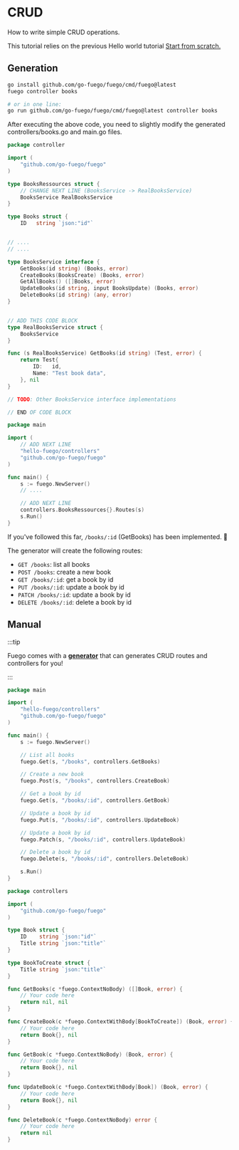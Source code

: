 # CRUD

How to write simple CRUD operations.

This tutorial relies on the previous Hello world tutorial [Start from scratch.](/docs/tutorials/hello-world#start-from-scratch)

## Generation

```bash
go install github.com/go-fuego/fuego/cmd/fuego@latest
fuego controller books

# or in one line:
go run github.com/go-fuego/fuego/cmd/fuego@latest controller books
```

After executing the above code, you need to slightly modify the generated controllers/books.go and main.go files.

```go title="controllers/books.go" {8-9,28-39}
package controller

import (
	"github.com/go-fuego/fuego"
)

type BooksRessources struct {
	// CHANGE NEXT LINE (BooksService -> RealBooksService)
	BooksService RealBooksService
}

type Books struct {
	ID   string `json:"id"`


// ....
// ....

type BooksService interface {
	GetBooks(id string) (Books, error)
	CreateBooks(BooksCreate) (Books, error)
	GetAllBooks() ([]Books, error)
	UpdateBooks(id string, input BooksUpdate) (Books, error)
	DeleteBooks(id string) (any, error)
}


// ADD THIS CODE BLOCK
type RealBooksService struct {
	BooksService
}

func (s RealBooksService) GetBooks(id string) (Test, error) {
	return Test{
		ID:   id,
		Name: "Test book data",
	}, nil
}

// TODO: Other BooksService interface implementations

// END OF CODE BLOCK
```

```go title="main.go" {4-5,13-14}
package main

import (
	// ADD NEXT LINE
	"hello-fuego/controllers"
	"github.com/go-fuego/fuego"
)

func main() {
	s := fuego.NewServer()
	// ....

	// ADD NEXT LINE
	controllers.BooksRessources{}.Routes(s)
	s.Run()
}
```

If you've followed this far, `/books/:id` (GetBooks) has been implemented. 🥳

The generator will create the following routes:

- `GET /books`: list all books
- `POST /books`: create a new book
- `GET /books/:id`: get a book by id
- `PUT /books/:id`: update a book by id
- `PATCH /books/:id`: update a book by id
- `DELETE /books/:id`: delete a book by id

## Manual

:::tip

Fuego comes with a [**generator**](#generation) that can generates CRUD routes and controllers for you!

:::

```go title="main.go"
package main

import (
	"hello-fuego/controllers"
	"github.com/go-fuego/fuego"
)

func main() {
	s := fuego.NewServer()

	// List all books
	fuego.Get(s, "/books", controllers.GetBooks)

	// Create a new book
	fuego.Post(s, "/books", controllers.CreateBook)

	// Get a book by id
	fuego.Get(s, "/books/:id", controllers.GetBook)

	// Update a book by id
	fuego.Put(s, "/books/:id", controllers.UpdateBook)

	// Update a book by id
	fuego.Patch(s, "/books/:id", controllers.UpdateBook)

	// Delete a book by id
	fuego.Delete(s, "/books/:id", controllers.DeleteBook)

	s.Run()
}
```

```go title="controllers/books.go"
package controllers

import (
	"github.com/go-fuego/fuego"
)

type Book struct {
	ID    string `json:"id"`
	Title string `json:"title"`
}

type BookToCreate struct {
	Title string `json:"title"`
}

func GetBooks(c *fuego.ContextNoBody) ([]Book, error) {
	// Your code here
	return nil, nil
}

func CreateBook(c *fuego.ContextWithBody[BookToCreate]) (Book, error) {
	// Your code here
	return Book{}, nil
}

func GetBook(c *fuego.ContextNoBody) (Book, error) {
	// Your code here
	return Book{}, nil
}

func UpdateBook(c *fuego.ContextWithBody[Book]) (Book, error) {
	// Your code here
	return Book{}, nil
}

func DeleteBook(c *fuego.ContextNoBody) error {
	// Your code here
	return nil
}

```
